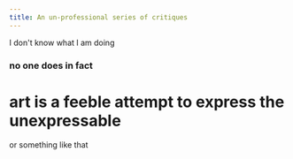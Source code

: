 ```yaml
---
title: An un-professional series of critiques
---
```


I don't know what I am doing
### no one does in fact

# art is a feeble attempt to express the unexpressable

or something like that
